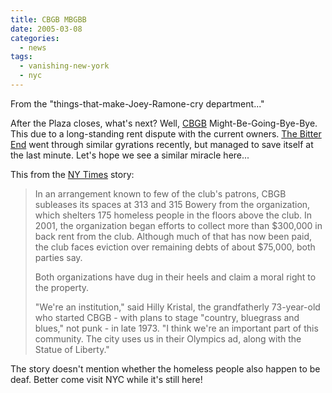 ```yaml
---
title: CBGB MBGBB
date: 2005-03-08
categories:
  - news
tags:
  - vanishing-new-york
  - nyc
---
```


From the "things-that-make-Joey-Ramone-cry department..."

After the Plaza closes, what's next? Well, [CBGB](http://www.cbgb.com/) Might-Be-Going-Bye-Bye. This due to a long-standing rent dispute with the current owners. [The Bitter End](http://www.bitterend.com/) went through similar gyrations recently, but managed to save itself at the last minute. Let's hope we see a similar miracle here...

This from the [NY Times](http://www.nytimes.com/2005/03/07/arts/music/07cbgb.html) story:

> In an arrangement known to few of the club's patrons, CBGB subleases its spaces at 313 and 315 Bowery from the organization, which shelters 175 homeless people in the floors above the club. In 2001, the organization began efforts to collect more than $300,000 in back rent from the club. Although much of that has now been paid, the club faces eviction over remaining debts of about $75,000, both parties say.
>
>Both organizations have dug in their heels and claim a moral right to the property.
>
>"We're an institution," said Hilly Kristal, the grandfatherly 73-year-old who started CBGB - with plans to stage "country, bluegrass and blues," not punk - in late 1973. "I think we're an important part of this community. The city uses us in their Olympics ad, along with the Statue of Liberty."

The story doesn't mention whether the homeless people also happen to be deaf. Better come visit NYC while it's still here!
